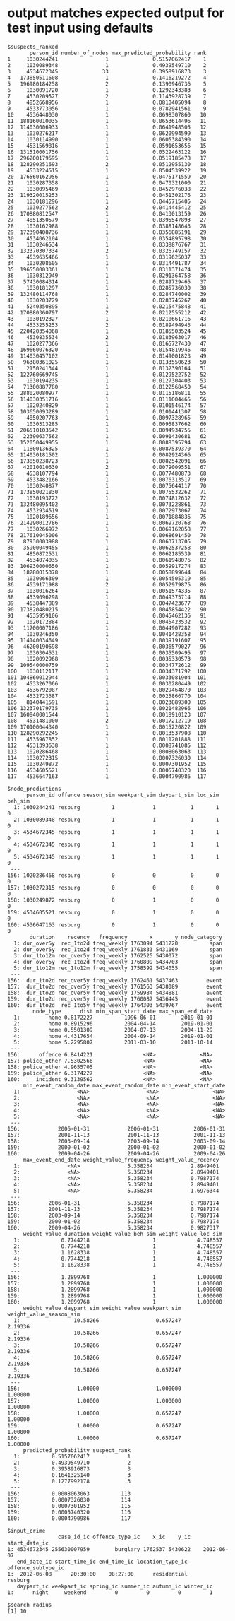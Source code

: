 # output matches expected output for test input using defaults

    $suspects_ranked
           person_id number_of_nodes max_predicted_probability rank
    1     1030244241               1              0.5157062417    1
    2     1030089348               1              0.4939549710    2
    3     4534672345              33              0.3958916873    3
    4   173850511608               1              0.1416219272    4
    5   196980184258               2              0.1390946736    5
    6     1030091720               1              0.1292343383    6
    7     4530209527               2              0.1143928739    7
    8     4852668956               1              0.0810405094    8
    9     4533773056               1              0.0782941561    9
    10    4536448030               1              0.0698307860   10
    11  188160010035               1              0.0653614496   11
    12  114030006933               1              0.0641948505   12
    13    1030276217               1              0.0620994599   13
    14    1030114990               1              0.0605384390   14
    15    4531569816               1              0.0591653656   15
    16  131510001756               1              0.0522463122   16
    17  296200179595               1              0.0519185478   17
    18  128290251693               2              0.0512955130   18
    19    4533224515               1              0.0504539922   19
    20  176560162956               1              0.0475171559   20
    21    1030287358               1              0.0470321000   21
    22    1030095469               1              0.0452976038   22
    23  119320015253               1              0.0451302176   23
    24    1030181296               1              0.0445715405   24
    25    1030277562               2              0.0414445412   25
    26  170880812547               1              0.0413013159   26
    27    4851350579               1              0.0395547893   27
    28    1030162988               1              0.0388148643   28
    29  172390408736               1              0.0356885191   29
    30    4534062104               1              0.0354895798   30
    31    1030246534               1              0.0338876767   31
    32  132370307334               2              0.0326749157   32
    33    4539635466               1              0.0319625037   33
    34    1030208605               1              0.0314491787   34
    35  196550003361               1              0.0311371474   35
    36    1030312949               1              0.0291364758   36
    37   57430084314               1              0.0289729465   37
    38    1030181297               1              0.0285736030   38
    39  132480114768               1              0.0284740002   39
    40    1030203729               1              0.0283745267   40
    41    5240350895               1              0.0215475848   41
    42  170880360797               2              0.0212555212   42
    43    1030192327               1              0.0210661716   43
    44    4533255253               2              0.0189494943   44
    45  220420354068               1              0.0185503524   45
    46    4530835534               2              0.0183963017   46
    47    1020277366               1              0.0165727430   47
    48  169660076320               1              0.0154819946   48
    49  114030457102               1              0.0149001823   49
    50   96380361025               1              0.0133550623   50
    51    2150241344               1              0.0132390164   51
    52  122760669745               1              0.0129522752   52
    53    1030194235               1              0.0127304403   53
    54   71300887780               1              0.0122568450   54
    55  288020080977               1              0.0115186811   55
    56  114030351716               1              0.0111004465   56
    57    1020240829               1              0.0101546174   57
    58  103650093289               1              0.0101441307   58
    59    4850207763               1              0.0097328965   59
    60    1030313285               1              0.0095837662   60
    61  206510103542               1              0.0094934755   61
    62   22390637562               1              0.0091430681   62
    63  152050449955               1              0.0088395794   63
    64   11800136325               1              0.0087539370   64
    65  114030181502               1              0.0082924366   65
    66  173850238723               1              0.0082542091   66
    67   42010010630               2              0.0079009551   67
    68    4538107794               1              0.0077480873   68
    69    4533482166               1              0.0076313517   69
    70    1030240877               1              0.0075644117   70
    71  173850021830               1              0.0075532262   71
    72    1030193722               1              0.0074812632   72
    73  132480095402               1              0.0073228861   73
    74    4532934519               1              0.0072973067   74
    75    1020189656               1              0.0071884836   75
    76  214290012786               1              0.0069720768   76
    77    1030266972               1              0.0069162858   77
    78  217610045006               1              0.0068691450   78
    79   87930003988               1              0.0063713705   79
    80   35900049455               1              0.0062537258   80
    81    4850872531               1              0.0062185539   81
    82    4534074035               1              0.0061948076   82
    83  106930000650               1              0.0059917274   83
    84   18280015378               1              0.0058899644   84
    85    1030066309               1              0.0054505319   85
    86    4539171988               2              0.0052979875   86
    87    1030016264               1              0.0051574335   87
    88    4539096298               1              0.0049375714   88
    89    4538447889               1              0.0047423677   89
    90  173820480215               1              0.0045854422   90
    91    4535959106               1              0.0045462136   91
    92    1020172884               1              0.0045423532   92
    93   11700007186               1              0.0044907282   93
    94    1030246350               1              0.0041428358   94
    95  114140034649               1              0.0039191607   95
    96   46200190698               1              0.0036579027   96
    97    1030304531               1              0.0035509495   97
    98    1020092968               1              0.0035330573   98
    99  109540000759               1              0.0034772612   99
    100   1030112117               1              0.0034371792  100
    101 104860012944               1              0.0033081904  101
    102   4533267066               1              0.0030280449  102
    103   4536792087               1              0.0029464870  103
    104   4532723387               1              0.0025866770  104
    105   8140441591               1              0.0023889300  105
    106 132370179735               1              0.0021482966  106
    107 160840001544               1              0.0018910123  107
    108   4531481000               2              0.0017212719  108
    109 170100044340               1              0.0015220822  109
    110 128290292245               1              0.0013537908  110
    111   4535967852               1              0.0011201888  111
    112   4531393638               1              0.0008741085  112
    113   1020286468               1              0.0008063063  113
    114   1030272315               1              0.0007326030  114
    115   1030249872               1              0.0007301952  115
    116   4534605521               1              0.0005740320  116
    117   4536647163               1              0.0004790986  117
    
    $node_predictions
          person_id offence season_sim weekpart_sim daypart_sim loc_sim beh_sim
      1: 1030244241 resburg          1            1           1       1       0
      2: 1030089348 resburg          1            1           1       1       0
      3: 4534672345 resburg          1            1           1       1       0
      4: 4534672345 resburg          1            1           1       1       0
      5: 4534672345 resburg          1            1           1       1       0
     ---                                                                       
    156: 1020286468 resburg          0            0           0       0       0
    157: 1030272315 resburg          0            0           0       0       0
    158: 1030249872 resburg          0            1           0       0       0
    159: 4534605521 resburg          0            1           0       0       0
    160: 4536647163 resburg          0            1           0       0       0
           duration    recency   frequency       x       y node_category
      1: dur_over5y  rec_1to2d freq_weekly 1763094 5431220          span
      2: dur_over5y  rec_1to2d freq_weekly 1761833 5431169          span
      3: dur_1to12m rec_over5y freq_weekly 1762525 5430072          span
      4: dur_over5y  rec_1to2d freq_weekly 1760809 5434703          span
      5: dur_1to12m rec_1to12m freq_weekly 1758592 5434055          span
     ---                                                                
    156:  dur_1to2d rec_over5y freq_weekly 1762461 5437463         event
    157:  dur_1to2d rec_over5y freq_weekly 1761563 5438089         event
    158:  dur_1to2d rec_over5y freq_weekly 1759984 5434881         event
    159:  dur_1to2d rec_over5y freq_weekly 1760087 5436445         event
    160:  dur_1to2d  rec_1to5y freq_weekly 1764303 5439767         event
            node_type      dist min_span_start_date max_span_end_date
      1:         home 0.8172227          1996-06-01        2019-01-01
      2:         home 0.8915296          2004-04-14        2019-01-01
      3:         home 0.5501309          2004-07-13        2004-11-29
      4:         home 4.4317654          2004-09-14        2019-01-01
      5:         home 5.2295807          2011-03-10        2011-10-14
     ---                                                             
    156:      offence 6.8414221                <NA>              <NA>
    157: police_other 7.5302566                <NA>              <NA>
    158: police_other 4.9655705                <NA>              <NA>
    159: police_other 6.3174227                <NA>              <NA>
    160:     incident 9.3139562                <NA>              <NA>
         min_event_random_date max_event_random_date min_event_start_date
      1:                  <NA>                  <NA>                 <NA>
      2:                  <NA>                  <NA>                 <NA>
      3:                  <NA>                  <NA>                 <NA>
      4:                  <NA>                  <NA>                 <NA>
      5:                  <NA>                  <NA>                 <NA>
     ---                                                                 
    156:            2006-01-31            2006-01-31           2006-01-31
    157:            2001-11-13            2001-11-13           2001-11-13
    158:            2003-09-14            2003-09-14           2003-09-14
    159:            2000-01-02            2000-01-02           2000-01-02
    160:            2009-04-26            2009-04-26           2009-04-26
         max_event_end_date weight_value_frequency weight_value_recency
      1:               <NA>               5.358234            2.8949401
      2:               <NA>               5.358234            2.8949401
      3:               <NA>               5.358234            0.7987174
      4:               <NA>               5.358234            2.8949401
      5:               <NA>               5.358234            1.6976344
     ---                                                               
    156:         2006-01-31               5.358234            0.7987174
    157:         2001-11-13               5.358234            0.7987174
    158:         2003-09-14               5.358234            0.7987174
    159:         2000-01-02               5.358234            0.7987174
    160:         2009-04-26               5.358234            0.9827317
         weight_value_duration weight_value_beh_sim weight_value_loc_sim
      1:             0.7744218                    1             4.748557
      2:             0.7744218                    1             4.748557
      3:             1.1628338                    1             4.748557
      4:             0.7744218                    1             4.748557
      5:             1.1628338                    1             4.748557
     ---                                                                
    156:             1.2899768                    1             1.000000
    157:             1.2899768                    1             1.000000
    158:             1.2899768                    1             1.000000
    159:             1.2899768                    1             1.000000
    160:             1.2899768                    1             1.000000
         weight_value_daypart_sim weight_value_weekpart_sim weight_value_season_sim
      1:                 10.58266                  0.657247                 2.19336
      2:                 10.58266                  0.657247                 2.19336
      3:                 10.58266                  0.657247                 2.19336
      4:                 10.58266                  0.657247                 2.19336
      5:                 10.58266                  0.657247                 2.19336
     ---                                                                           
    156:                  1.00000                  1.000000                 1.00000
    157:                  1.00000                  1.000000                 1.00000
    158:                  1.00000                  0.657247                 1.00000
    159:                  1.00000                  0.657247                 1.00000
    160:                  1.00000                  0.657247                 1.00000
         predicted_probability suspect_rank
      1:          0.5157062417            1
      2:          0.4939549710            2
      3:          0.3958916873            3
      4:          0.1641325140            3
      5:          0.1277992178            3
     ---                                   
    156:          0.0008063063          113
    157:          0.0007326030          114
    158:          0.0007301952          115
    159:          0.0005740320          116
    160:          0.0004790986          117
    
    $input_crime
                    case_id_ic offence_type_ic    x_ic    y_ic start_date_ic
    1: 4534672345 255630007959        burglary 1762537 5430622    2012-06-07
       end_date_ic start_time_ic end_time_ic location_type_ic offence_subtype_ic
    1:  2012-06-08      20:30:00    08:27:00      residential            resburg
       daypart_ic weekpart_ic spring_ic summer_ic autumn_ic winter_ic
    1:      night     weekend         0         0         0         1
    
    $search_radius
    [1] 10
    

